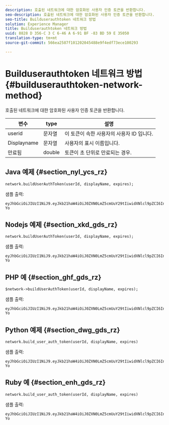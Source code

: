 ```yaml
---
description: 호출된 네트워크에 대한 암호화된 사용자 인증 토큰을 반환합니다.
seo-description: 호출된 네트워크에 대한 암호화된 사용자 인증 토큰을 반환합니다.
seo-title: Builduserauthtoken 네트워크 방법
solution: Experience Manager
title: Builduserauthtoken 네트워크 방법
uuid: 8828 D 356-C 3 C 6-46 A 6-91 BF -83 BD 59 E 35050
translation-type: tm+mt
source-git-commit: 566ea2587f101202045488e9f4edf73ece100293

---
```



# Builduserauthtoken 네트워크 방법{#builduserauthtoken-network-method}

호출된 네트워크에 대한 암호화된 사용자 인증 토큰을 반환합니다.

| 변수 | type | 설명 |
|--- |--- |--- |
| userid | 문자열 | 이 토큰이 속한 사용자의 사용자 ID 입니다. |
| Displayname | 문자열 | 사용자의 표시 이름입니다. |
| 만료됨 | double | 토큰이 초 단위로 만료되는 경우. |

## Java 예제 {#section_nyl_ycs_rz}

```
network.buildUserAuthToken(userId, displayName, expires); 
```

샘플 출력:

```
eyJhbGciOiJIUzI1NiJ9.eyJkb21haW4iOiJ0ZXN0LmZ5cmUuY29tIiwidXNlcl9pZCI6InN5c3RlbSIsImRpc3BsYXlfbmFtZSI6InN5c3RlbSIsImV4cGlyZXMiOjEzOTY2NTUwODN9.33GuJF_ou2O6CCV22Y3PlLUgP2Igy9vAXfmLONkt-Yo 
```

## Nodejs 예제 {#section_xkd_gds_rz}

```
network.buildUserAuthToken(userId, displayName, expires); 
```

샘플 출력:

```
eyJhbGciOiJIUzI1NiJ9.eyJkb21haW4iOiJ0ZXN0LmZ5cmUuY29tIiwidXNlcl9pZCI6InN5c3RlbSIsImRpc3BsYXlfbmFtZSI6InN5c3RlbSIsImV4cGlyZXMiOjEzOTY2NTUwODN9.33GuJF_ou2O6CCV22Y3PlLUgP2Igy9vAXfmLONkt-Yo 
```

## PHP 예 {#section_ghf_gds_rz}

```
$network->buildUserAuthToken(userId, displayName, expires); 
```

샘플 출력:

```
eyJhbGciOiJIUzI1NiJ9.eyJkb21haW4iOiJ0ZXN0LmZ5cmUuY29tIiwidXNlcl9pZCI6InN5c3RlbSIsImRpc3BsYXlfbmFtZSI6InN5c3RlbSIsImV4cGlyZXMiOjEzOTY2NTUwODN9.33GuJF_ou2O6CCV22Y3PlLUgP2Igy9vAXfmLONkt-Yo
```

## Python 예제 {#section_dwg_gds_rz}

```
network.build_user_auth_token(userId, displayName, expires) 
```

샘플 출력:

```
eyJhbGciOiJIUzI1NiJ9.eyJkb21haW4iOiJ0ZXN0LmZ5cmUuY29tIiwidXNlcl9pZCI6InN5c3RlbSIsImRpc3BsYXlfbmFtZSI6InN5c3RlbSIsImV4cGlyZXMiOjEzOTY2NTUwODN9.33GuJF_ou2O6CCV22Y3PlLUgP2Igy9vAXfmLONkt-Yo
```

## Ruby 예 {#section_enh_gds_rz}

```
network.build_user_auth_token(userId, displayName, expires) 
```

샘플 출력:

```
eyJhbGciOiJIUzI1NiJ9.eyJkb21haW4iOiJ0ZXN0LmZ5cmUuY29tIiwidXNlcl9pZCI6InN5c3RlbSIsImRpc3BsYXlfbmFtZSI6InN5c3RlbSIsImV4cGlyZXMiOjEzOTY2NTUwODN9.33GuJF_ou2O6CCV22Y3PlLUgP2Igy9vAXfmLONkt-Yo
```
